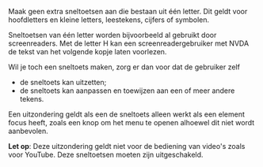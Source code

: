 <!-- @license CC0-1.0 -->

Maak geen extra sneltoetsen aan die bestaan uit één letter. Dit geldt voor hoofdletters en kleine letters, leestekens, cijfers of symbolen. 

Sneltoetsen van één letter worden bijvoorbeeld al gebruikt door screenreaders. Met de letter H kan een screenreadergebruiker met NVDA de tekst van het volgende kopje laten voorlezen. 

Wil je toch een sneltoets maken, zorg er dan voor dat de gebruiker zelf
- de sneltoets kan uitzetten;
- de sneltoets kan aanpassen en toewijzen aan een of meer andere tekens.

Een uitzondering geldt als een de sneltoets alleen werkt als een element focus heeft, zoals een knop om het menu te openen alhoewel dit niet wordt aanbevolen.

**Let op**: Deze uitzondering geldt niet voor de bediening van video's zoals voor YouTube. Deze sneltoetsen moeten zijn uitgeschakeld.
